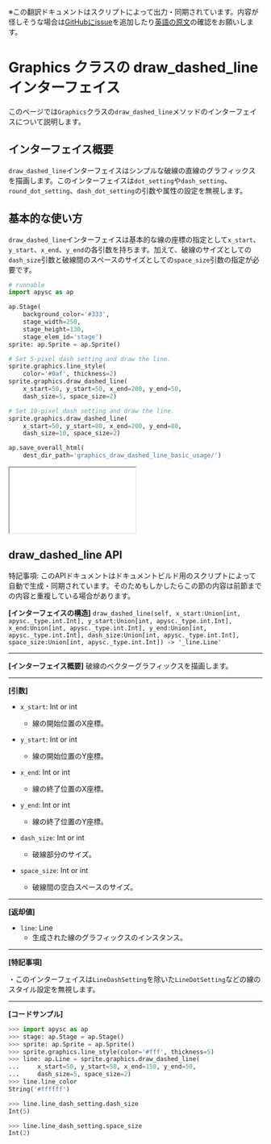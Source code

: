 <span class="inconspicuous-txt">※この翻訳ドキュメントはスクリプトによって出力・同期されています。内容が怪しそうな場合は<a href="https://github.com/simon-ritchie/apysc/issues" target="_blank">GitHubにissue</a>を追加したり[英語の原文](https://simon-ritchie.github.io/apysc/en/graphics_draw_dashed_line.html)の確認をお願いします。</span>

# Graphics クラスの draw_dashed_line インターフェイス

このページでは`Graphics`クラスの`draw_dashed_line`メソッドのインターフェイスについて説明します。

## インターフェイス概要

`draw_dashed_line`インターフェイスはシンプルな破線の直線のグラフィックスを描画します。このインターフェイスは`dot_setting`や`dash_setting`、`round_dot_setting`、`dash_dot_setting`の引数や属性の設定を無視します。

## 基本的な使い方

`draw_dashed_line`インターフェイスは基本的な線の座標の指定として`x_start`、`y_start`、`x_end`、`y_end`の各引数を持ちます。加えて、破線のサイズとしての`dash_size`引数と破線間のスペースのサイズとしての`space_size`引数の指定が必要です。

```py
# runnable
import apysc as ap

ap.Stage(
    background_color='#333',
    stage_width=250,
    stage_height=130,
    stage_elem_id='stage')
sprite: ap.Sprite = ap.Sprite()

# Set 5-pixel dash setting and draw the line.
sprite.graphics.line_style(
    color='#0af', thickness=2)
sprite.graphics.draw_dashed_line(
    x_start=50, y_start=50, x_end=200, y_end=50,
    dash_size=5, space_size=2)

# Set 10-pixel dash setting and draw the line.
sprite.graphics.draw_dashed_line(
    x_start=50, y_start=80, x_end=200, y_end=80,
    dash_size=10, space_size=2)

ap.save_overall_html(
    dest_dir_path='graphics_draw_dashed_line_basic_usage/')
```

<iframe src="static/graphics_draw_dashed_line_basic_usage/index.html" width="250" height=130></iframe>

## draw_dashed_line API

<span class="inconspicuous-txt">特記事項: このAPIドキュメントはドキュメントビルド用のスクリプトによって自動で生成・同期されています。そのためもしかしたらこの節の内容は前節までの内容と重複している場合があります。</span>

**[インターフェイスの構造]** `draw_dashed_line(self, x_start:Union[int, apysc._type.int.Int], y_start:Union[int, apysc._type.int.Int], x_end:Union[int, apysc._type.int.Int], y_end:Union[int, apysc._type.int.Int], dash_size:Union[int, apysc._type.int.Int], space_size:Union[int, apysc._type.int.Int]) -> '_line.Line'`<hr>

**[インターフェイス概要]** 破線のベクターグラフィックスを描画します。<hr>

**[引数]**

- `x_start`: Int or int
  - 線の開始位置のX座標。

- `y_start`: Int or int
  - 線の開始位置のY座標。

- `x_end`: Int or int
  - 線の終了位置のX座標。

- `y_end`: Int or int
  - 線の終了位置のY座標。

- `dash_size`: Int or int
  - 破線部分のサイズ。

- `space_size`: Int or int
  - 破線間の空白スペースのサイズ。

<hr>

**[返却値]**

- `line`: Line
  - 生成された線のグラフィックスのインスタンス。

<hr>

**[特記事項]**

 ・このインターフェイスは`LineDashSetting`を除いた`LineDotSetting`などの線のスタイル設定を無視します。<hr>

**[コードサンプル]**

```py
>>> import apysc as ap
>>> stage: ap.Stage = ap.Stage()
>>> sprite: ap.Sprite = ap.Sprite()
>>> sprite.graphics.line_style(color='#fff', thickness=5)
>>> line: ap.Line = sprite.graphics.draw_dashed_line(
...     x_start=50, y_start=50, x_end=150, y_end=50,
...     dash_size=5, space_size=2)
>>> line.line_color
String('#ffffff')

>>> line.line_dash_setting.dash_size
Int(5)

>>> line.line_dash_setting.space_size
Int(2)
```